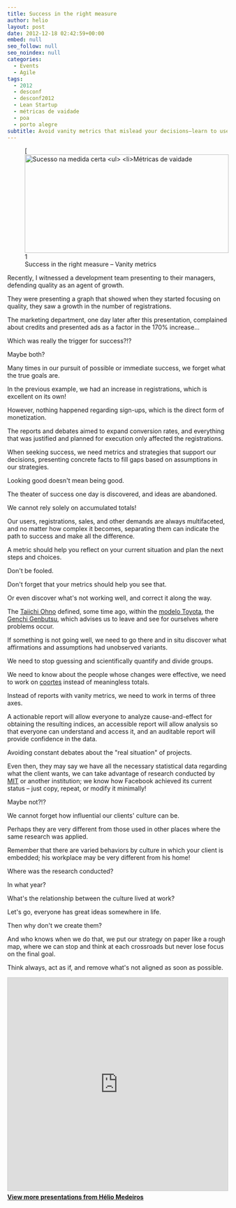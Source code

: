 ```yaml
---
title: Success in the right measure
author: helio
layout: post
date: 2012-12-18 02:42:59+00:00
embed: null
seo_follow: null
seo_noindex: null
categories:
  - Events
  - Agile
tags:
  - 2012
  - desconf
  - desconf2012
  - Lean Startup
  - métricas de vaidade
  - poa
  - porto alegre
subtitle: Avoid vanity metrics that mislead your decisions—learn to use actionable, accessible, and auditable reports that reveal true cause-and-effect relationships in your business
---
```


<figure id="attachment_667" style="width: 467px" class="wp-caption aligncenter">[<img class=" wp-image-667 " alt="Sucesso na medida certa

- Métricas de vaidade" src="/uploads/2012/12/Screen-Shot-2012-12-18-at-12.39.38-AM.png" width="467" height="225" srcset="/uploads/2012/12/Screen-Shot-2012-12-18-at-12.39.38-AM.png 519w, /uploads/2012/12/Screen-Shot-2012-12-18-at-12.39.38-AM-300x144.png 300w" sizes="(max-width: 467px) 100vw, 467px" />][1] <figcaption class="wp-caption-text">Success in the right measure – Vanity metrics</figcaption></figure> Recently, I witnessed a development team presenting to their managers, defending quality as an agent of growth.

They were presenting a graph that showed when they started focusing on quality, they saw a growth in the number of registrations.

The marketing department, one day later after this presentation, complained about credits and presented ads as a factor in the 170% increase...

Which was really the trigger for success?!?

Maybe both?

Many times in our pursuit of possible or immediate success, we forget what the true goals are.

In the previous example, we had an increase in registrations, which is excellent on its own!

However, nothing happened regarding sign-ups, which is the direct form of monetization.

The reports and debates aimed to expand conversion rates, and everything that was justified and planned for execution only affected the registrations.

When seeking success, we need metrics and strategies that support our decisions, presenting concrete facts to fill gaps based on assumptions in our strategies.

Looking good doesn't mean being good.

The theater of success one day is discovered, and ideas are abandoned.

We cannot rely solely on accumulated totals!

Our users, registrations, sales, and other demands are always multifaceted, and no matter how complex it becomes, separating them can indicate the path to success and make all the difference.

A metric should help you reflect on your current situation and plan the next steps and choices.

Don't be fooled.

Don't forget that your metrics should help you see that.

Or even discover what's not working well, and correct it along the way.

The <a title="Taiichi Ohno" href="http://en.wikipedia.org/wiki/Taiichi_Ohno" target="_blank">Taiichi Ohno</a> defined, some time ago, within the <a title="Toyota Lean Manufacturing" href="http://en.wikipedia.org/wiki/Lean_manufacturing" target="_blank">modelo Toyota</a>, the [Genchi Genbutsu][2], which advises us to leave and see for ourselves where problems occur.

If something is not going well, we need to go there and in situ discover what affirmations and assumptions had unobserved variants.

We need to stop guessing and scientifically quantify and divide groups.

We need to know about the people whose changes were effective, we need to work on <a title="Coorte" href="http://pt.wikipedia.org/wiki/Coorte_(estat%C3%ADstica)" target="_blank">coortes</a> instead of meaningless totals.

Instead of reports with vanity metrics, we need to work in terms of three axes.

A actionable report will allow everyone to analyze cause-and-effect for obtaining the resulting indices, an accessible report will allow analysis so that everyone can understand and access it, and an auditable report will provide confidence in the data.

Avoiding constant debates about the "real situation" of projects.

Even then, they may say we have all the necessary statistical data regarding what the client wants, we can take advantage of research conducted by [MIT][3] or another institution; we know how Facebook achieved its current status – just copy, repeat, or modify it minimally!

Maybe not?!?

We cannot forget how influential our clients' culture can be.

Perhaps they are very different from those used in other places where the same research was applied.

Remember that there are varied behaviors by culture in which your client is embedded; his workplace may be very different from his home!

Where was the research conducted?

In what year?

What's the relationship between the culture lived at work?

Let's go, everyone has great ideas somewhere in life.

Then why don't we create them?

And who knows when we do that, we put our strategy on paper like a rough map, where we can stop and think at each crossroads but never lose focus on the final goal.

Think always, act as if, and remove what's not aligned as soon as possible.

<p style="text-align: center">
 <div style="margin-bottom: 20px;">
<iframe src="https://www.slideshare.net/slideshow/embed_code/key/Ltp1NzAzENXGu8" width="597" height="486" frameborder="0" marginwidth="0" marginheight="0" scrolling="no" style="border:1px solid #CCC; border-width:1px; margin-bottom:5px; max-width: 100%;" allowfullscreen></iframe>
</iframe>
<div style="margin-bottom:5px">
    <strong><a href="//www.slideshare.net/heliomedeiros" target="_blank">View more presentations from Hélio Medeiros</a></strong>
</div>
</div>
</p>

[2]: http://en.wikipedia.org/wiki/Genchi_Genbutsu "Genchi Genbutsu"
[3]: http://www.mit.edu/
[1]: /uploads/2012/12/Screen-Shot-2012-12-18-at-12.39.38-AM.png
